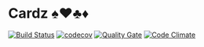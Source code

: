 # Cardz :spades::hearts::clubs::diamonds:
[![Build Status](https://travis-ci.org/RusticFlare/Cardz.svg?branch=master)](https://travis-ci.org/RusticFlare/Cardz)
[![codecov](https://codecov.io/gh/RusticFlare/Cardz/branch/master/graph/badge.svg)](https://codecov.io/gh/RusticFlare/Cardz)
[![Quality Gate](https://sonarqube.com/api/badges/gate?key=uk.rusticflare:cardz)](https://sonarqube.com/dashboard/index/uk.rusticflare:cardz)
[![Code Climate](https://codeclimate.com/github/RusticFlare/Cardz/badges/gpa.svg)](https://codeclimate.com/github/RusticFlare/Cardz)

